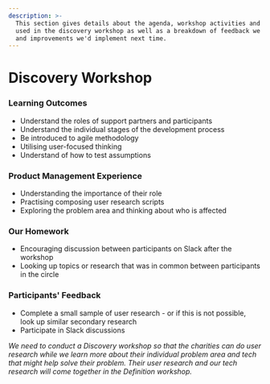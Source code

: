 ```yaml
---
description: >-
  This section gives details about the agenda, workshop activities and slides
  used in the discovery workshop as well as a breakdown of feedback we received
  and improvements we'd implement next time.
---
```


# Discovery Workshop

### Learning Outcomes

* Understand the roles of support partners and participants
* Understand the individual stages of the development process
* Be introduced to agile methodology
* Utilising user-focused thinking
* Understand of how to test assumptions

### Product Management Experience

* Understanding the importance of their role
* Practising composing user research scripts
* Exploring the problem area and thinking about who is affected

### Our Homework

* Encouraging discussion between participants on Slack after the workshop
* Looking up topics or research that was in common between participants in the circle

### Participants' Feedback

* Complete a small sample of user research - or if this is not possible, look up similar secondary research
* Participate in Slack discussions

_We need to conduct a Discovery workshop so that the charities can do user research while we learn more about their individual problem area and tech that might help solve their problem. Their user research and our tech research will come together in the Definition workshop._



